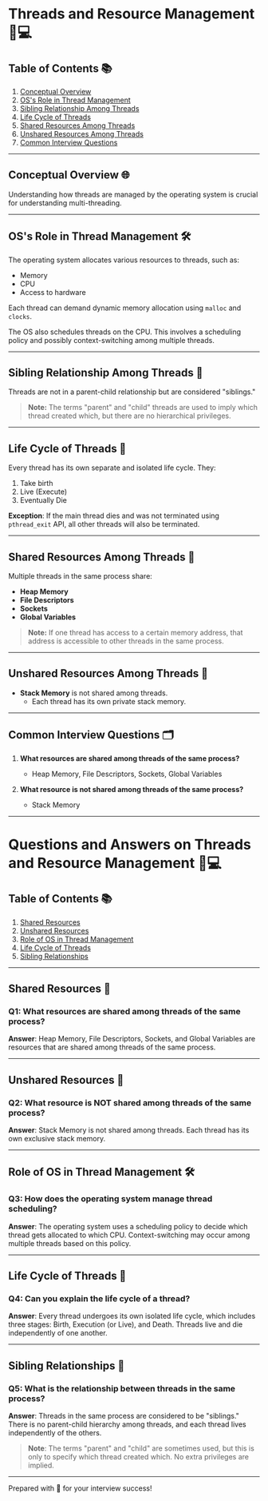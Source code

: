 # Threads and Resource Management 🧵💻

## Table of Contents 📚
1. [Conceptual Overview](#conceptual-overview-🌐)
2. [OS's Role in Thread Management](#oss-role-in-thread-management-🛠)
3. [Sibling Relationship Among Threads](#sibling-relationship-among-threads-👫)
4. [Life Cycle of Threads](#life-cycle-of-threads-🔄)
5. [Shared Resources Among Threads](#shared-resources-among-threads-🔄)
6. [Unshared Resources Among Threads](#unshared-resources-among-threads-🚫)
7. [Common Interview Questions](#common-interview-questions-🗂)

---

## Conceptual Overview 🌐

Understanding how threads are managed by the operating system is crucial for understanding multi-threading.

---

## OS's Role in Thread Management 🛠

The operating system allocates various resources to threads, such as:
- Memory
- CPU
- Access to hardware

Each thread can demand dynamic memory allocation using `malloc` and `clocks`.

The OS also schedules threads on the CPU. This involves a scheduling policy and possibly context-switching among multiple threads.

---

## Sibling Relationship Among Threads 👫

Threads are not in a parent-child relationship but are considered "siblings."

> **Note:** The terms "parent" and "child" threads are used to imply which thread created which, but there are no hierarchical privileges. 

---

## Life Cycle of Threads 🔄

Every thread has its own separate and isolated life cycle. They:
1. Take birth
2. Live (Execute)
3. Eventually Die

**Exception**: If the main thread dies and was not terminated using `pthread_exit` API, all other threads will also be terminated.

---

## Shared Resources Among Threads 🔄

Multiple threads in the same process share:
- **Heap Memory**
- **File Descriptors**
- **Sockets**
- **Global Variables**

> **Note:** If one thread has access to a certain memory address, that address is accessible to other threads in the same process.

---

## Unshared Resources Among Threads 🚫

- **Stack Memory** is not shared among threads. 
    - Each thread has its own private stack memory.

---

## Common Interview Questions 🗂

1. **What resources are shared among threads of the same process?**
   - Heap Memory, File Descriptors, Sockets, Global Variables

2. **What resource is not shared among threads of the same process?**
   - Stack Memory

---
# Questions and Answers on Threads and Resource Management 🧵💻

## Table of Contents 📚
1. [Shared Resources](#shared-resources-🔄)
2. [Unshared Resources](#unshared-resources-🚫)
3. [Role of OS in Thread Management](#role-of-os-in-thread-management-🛠)
4. [Life Cycle of Threads](#life-cycle-of-threads-🔄)
5. [Sibling Relationships](#sibling-relationships-👫)

---

## Shared Resources 🔄

### Q1: What resources are shared among threads of the same process?

**Answer**: 
Heap Memory, File Descriptors, Sockets, and Global Variables are resources that are shared among threads of the same process.

---

## Unshared Resources 🚫

### Q2: What resource is NOT shared among threads of the same process?

**Answer**: 
Stack Memory is not shared among threads. Each thread has its own exclusive stack memory.

---

## Role of OS in Thread Management 🛠

### Q3: How does the operating system manage thread scheduling?

**Answer**: 
The operating system uses a scheduling policy to decide which thread gets allocated to which CPU. Context-switching may occur among multiple threads based on this policy.

---

## Life Cycle of Threads 🔄

### Q4: Can you explain the life cycle of a thread?

**Answer**: 
Every thread undergoes its own isolated life cycle, which includes three stages: Birth, Execution (or Live), and Death. Threads live and die independently of one another.

---

## Sibling Relationships 👫

### Q5: What is the relationship between threads in the same process?

**Answer**: 
Threads in the same process are considered to be "siblings." There is no parent-child hierarchy among threads, and each thread lives independently of the others.

> **Note**: The terms "parent" and "child" are sometimes used, but this is only to specify which thread created which. No extra privileges are implied.

---

Prepared with 💖 for your interview success!




